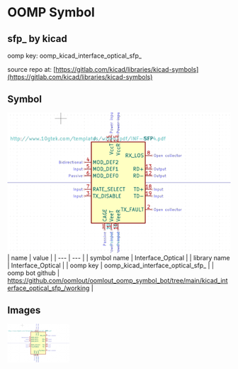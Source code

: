 # OOMP Symbol  
## sfp_  by kicad  
  
oomp key: oomp_kicad_interface_optical_sfp_  
  
source repo at: [https://gitlab.com/kicad/libraries/kicad-symbols](https://gitlab.com/kicad/libraries/kicad-symbols)  
## Symbol  
  
[![working.png](working_600.png)](working.png)  
| name | value | 
| --- | --- | 
| symbol name | Interface_Optical | 
| library name | Interface_Optical | 
| oomp key | oomp_kicad_interface_optical_sfp_ | 
| oomp bot github | https://github.com/oomlout/oomlout_oomp_symbol_bot/tree/main/kicad_interface_optical_sfp_/working | 
## Images  
  
[![working.png](working_140.png)](working.png)  
